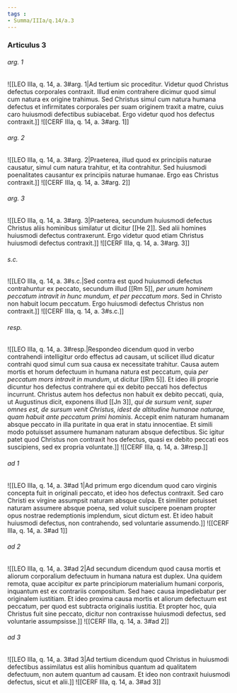 ```yaml
---
tags : 
- Summa/IIIa/q.14/a.3
---
```


### Articulus 3

###### arg. 1
![[LEO IIIa, q. 14, a. 3#arg. 1|Ad tertium sic proceditur. Videtur quod Christus defectus corporales contraxit. Illud enim contrahere dicimur quod simul cum natura ex origine trahimus. Sed Christus simul cum natura humana defectus et infirmitates corporales per suam originem traxit a matre, cuius caro huiusmodi defectibus subiacebat. Ergo videtur quod hos defectus contraxit.]]
![[CERF IIIa, q. 14, a. 3#arg. 1]]

###### arg. 2
![[LEO IIIa, q. 14, a. 3#arg. 2|Praeterea, illud quod ex principiis naturae causatur, simul cum natura trahitur, et ita contrahitur. Sed huiusmodi poenalitates causantur ex principiis naturae humanae. Ergo eas Christus contraxit.]]
![[CERF IIIa, q. 14, a. 3#arg. 2]]

###### arg. 3
![[LEO IIIa, q. 14, a. 3#arg. 3|Praeterea, secundum huiusmodi defectus Christus aliis hominibus similatur ut dicitur [[He 2]]. Sed alii homines huiusmodi defectus contraxerunt. Ergo videtur quod etiam Christus huiusmodi defectus contraxit.]]
![[CERF IIIa, q. 14, a. 3#arg. 3]]

###### s.c.
![[LEO IIIa, q. 14, a. 3#s.c.|Sed contra est quod huiusmodi defectus contrahuntur ex peccato, secundum illud [[Rm 5]], *per unum hominem peccatum intravit in hunc mundum, et per peccatum mors*. Sed in Christo non habuit locum peccatum. Ergo huiusmodi defectus Christus non contraxit.]]
![[CERF IIIa, q. 14, a. 3#s.c.]]

###### resp.
![[LEO IIIa, q. 14, a. 3#resp.|Respondeo dicendum quod in verbo contrahendi intelligitur ordo effectus ad causam, ut scilicet illud dicatur contrahi quod simul cum sua causa ex necessitate trahitur. Causa autem mortis et horum defectuum in humana natura est peccatum, quia *per peccatum mors intravit in mundum*, ut dicitur [[Rm 5]]. Et ideo illi proprie dicuntur hos defectus contrahere qui ex debito peccati hos defectus incurrunt. Christus autem hos defectus non habuit ex debito peccati, quia, ut Augustinus dicit, exponens illud [[Jn 3]], *qui de sursum venit, super omnes est, de sursum venit Christus, idest de altitudine humanae naturae, quam habuit ante peccatum primi hominis*. Accepit enim naturam humanam absque peccato in illa puritate in qua erat in statu innocentiae. Et simili modo potuisset assumere humanam naturam absque defectibus. Sic igitur patet quod Christus non contraxit hos defectus, quasi ex debito peccati eos suscipiens, sed ex propria voluntate.]]
![[CERF IIIa, q. 14, a. 3#resp.]]

###### ad 1
![[LEO IIIa, q. 14, a. 3#ad 1|Ad primum ergo dicendum quod caro virginis concepta fuit in originali peccato, et ideo hos defectus contraxit. Sed caro Christi ex virgine assumpsit naturam absque culpa. Et similiter potuisset naturam assumere absque poena, sed voluit suscipere poenam propter opus nostrae redemptionis implendum, sicut dictum est. Et ideo habuit huiusmodi defectus, non contrahendo, sed voluntarie assumendo.]]
![[CERF IIIa, q. 14, a. 3#ad 1]]

###### ad 2
![[LEO IIIa, q. 14, a. 3#ad 2|Ad secundum dicendum quod causa mortis et aliorum corporalium defectuum in humana natura est duplex. Una quidem remota, quae accipitur ex parte principiorum materialium humani corporis, inquantum est ex contrariis compositum. Sed haec causa impediebatur per originalem iustitiam. Et ideo proxima causa mortis et aliorum defectuum est peccatum, per quod est subtracta originalis iustitia. Et propter hoc, quia Christus fuit sine peccato, dicitur non contraxisse huiusmodi defectus, sed voluntarie assumpsisse.]]
![[CERF IIIa, q. 14, a. 3#ad 2]]

###### ad 3
![[LEO IIIa, q. 14, a. 3#ad 3|Ad tertium dicendum quod Christus in huiusmodi defectibus assimilatus est aliis hominibus quantum ad qualitatem defectuum, non autem quantum ad causam. Et ideo non contraxit huiusmodi defectus, sicut et alii.]]
![[CERF IIIa, q. 14, a. 3#ad 3]]

